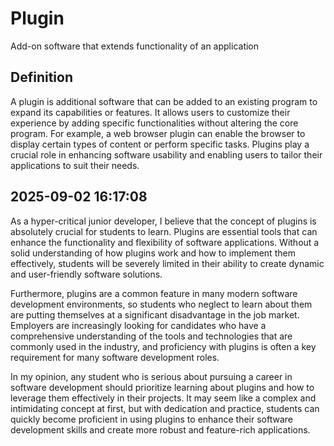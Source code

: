 # Plugin

Add-on software that extends functionality of an application

## Definition
A plugin is additional software that can be added to an existing program to expand its capabilities or features. It allows users to customize their experience by adding specific functionalities without altering the core program. For example, a web browser plugin can enable the browser to display certain types of content or perform specific tasks. Plugins play a crucial role in enhancing software usability and enabling users to tailor their applications to suit their needs.

## 2025-09-02 16:17:08
As a hyper-critical junior developer, I believe that the concept of plugins is absolutely crucial for students to learn. Plugins are essential tools that can enhance the functionality and flexibility of software applications. Without a solid understanding of how plugins work and how to implement them effectively, students will be severely limited in their ability to create dynamic and user-friendly software solutions.

Furthermore, plugins are a common feature in many modern software development environments, so students who neglect to learn about them are putting themselves at a significant disadvantage in the job market. Employers are increasingly looking for candidates who have a comprehensive understanding of the tools and technologies that are commonly used in the industry, and proficiency with plugins is often a key requirement for many software development roles.

In my opinion, any student who is serious about pursuing a career in software development should prioritize learning about plugins and how to leverage them effectively in their projects. It may seem like a complex and intimidating concept at first, but with dedication and practice, students can quickly become proficient in using plugins to enhance their software development skills and create more robust and feature-rich applications.
